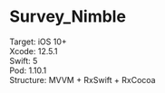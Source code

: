 # Survey_Nimble
Target: iOS 10+ <br>
Xcode: 12.5.1 <br>
Swift: 5 <br>
Pod: 1.10.1 <br>
Structure: MVVM + RxSwift + RxCocoa <br>
